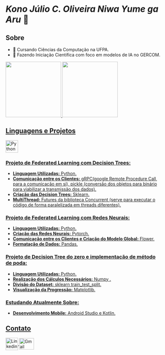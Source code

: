 # _**Kono Júlio C. Oliveira Niwa Yume ga Aru**_ 👋
## Sobre
- 🏫 Cursando Ciências da Computação na UFPA. 
- 🔭 Fazendo Iniciação Cientifica com foco em modelos de IA no GERCOM.

<section>
  <a href="https://github.com/Julio-C-Oliveira">
  <img height="180em" src="https://github-readme-stats.vercel.app/api?username=Julio-C-Oliveira&show_icons=true&theme=dracula&include_all_commits=true&count_private=true&hide_rank=true"/>
  <img height="180em" src="https://github-readme-stats.vercel.app/api/top-langs/?username=Julio-C-Oliveira&layout=compact&langs_count=16&theme=dracula"/>
</section>

## Linguagens e Projetos
<div style="display: inline: block">
    <img align="center" alt="Python Icon" height="40" width="40" src="https://cdn.jsdelivr.net/gh/devicons/devicon@latest/icons/python/python-original.svg"/>
</div>
  
### Projeto de Federated Learning com Decision Trees:
- **Linguagem Utilizadas:** Python.
- **Comunicação entre os Clientes:** gRPC(google Remote Procedure Call, para a comunicação em si), pickle (conversão dos objetos para binário para viabilizar a transmissão dos dados).
- **Criação das Decision Trees:** Sklearn.
- **MultiThread:** Futures da biblioteca Concurrent (serve para executar o código de forma paralelizada em threads diferentes).

### Projeto de Federated Learning com Redes Neurais:
- **Linguagem Utilizadas:** Python.
- **Criação das Redes Neurais:** Pytorch.
- **Comunicação entre os Clientes e Criação do Modelo Global:** Flower.
- **Formatação de Dados:** Pandas.

### Projeto de Decision Tree do zero e implementação de método de poda:
- **Linguagem Utilizadas:** Python.
- **Realização dos Cálculos Necessários:** Numpy .
- **Divisão do Dataset:** sklearn train_test_split.
- **Visualização da Progressão:** Matplotlib.

### Estudando Atualmente Sobre:
- **Desenvolvimento Mobile:** Android Studio e Kotlin.

## Contato
<div style="display: inline: block">
  <img align="center" alt="Linkedin Icon" height="40" width="40" src="https://cdn.jsdelivr.net/gh/devicons/devicon@latest/icons/linkedin/linkedin-original.svg"/>
  <img align="center" alt="Gmail Icon" height="37" width="48" src="https://github.com/Julio-C-Oliveira/Julio-C-Oliveira/assets/103333573/c1933c67-7ce8-4ef2-b6d8-1352aff72594"/>
</div>    
          

<!--
<section>
  <h3>Linguagens</h3>
</section>

**Julio-C-Oliveira/Julio-C-Oliveira** is a ✨ _special_ ✨ repository because its `README.md` (this file) appears on your GitHub profile.

Here are some ideas to get you started:

- 🔭 I’m currently working on ...
- 🌱 I’m currently learning ...
- 👯 I’m looking to collaborate on ...
- 🤔 I’m looking for help with ...
- 💬 Ask me about ...
- 📫 How to reach me: ...
- 😄 Pronouns: ...
- ⚡ Fun fact: ...
-->
